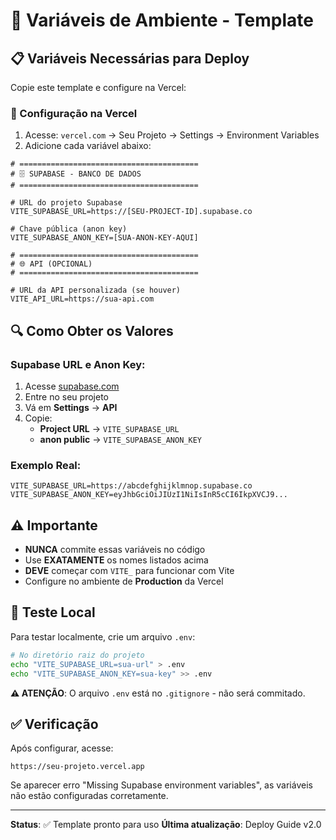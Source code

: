 # 🔐 Variáveis de Ambiente - Template

## 📋 Variáveis Necessárias para Deploy

Copie este template e configure na Vercel:

### 🚀 Configuração na Vercel

1. Acesse: `vercel.com` → Seu Projeto → Settings → Environment Variables
2. Adicione cada variável abaixo:

```env
# ========================================
# 🗄️ SUPABASE - BANCO DE DADOS
# ========================================

# URL do projeto Supabase
VITE_SUPABASE_URL=https://[SEU-PROJECT-ID].supabase.co

# Chave pública (anon key)
VITE_SUPABASE_ANON_KEY=[SUA-ANON-KEY-AQUI]

# ========================================
# 🌐 API (OPCIONAL)
# ========================================

# URL da API personalizada (se houver)
VITE_API_URL=https://sua-api.com
```

## 🔍 Como Obter os Valores

### Supabase URL e Anon Key:

1. Acesse [supabase.com](https://supabase.com)
2. Entre no seu projeto
3. Vá em **Settings** → **API**
4. Copie:
   - **Project URL** → `VITE_SUPABASE_URL`
   - **anon public** → `VITE_SUPABASE_ANON_KEY`

### Exemplo Real:
```env
VITE_SUPABASE_URL=https://abcdefghijklmnop.supabase.co
VITE_SUPABASE_ANON_KEY=eyJhbGciOiJIUzI1NiIsInR5cCI6IkpXVCJ9...
```

## ⚠️ Importante

- **NUNCA** commite essas variáveis no código
- Use **EXATAMENTE** os nomes listados acima
- **DEVE** começar com `VITE_` para funcionar com Vite
- Configure no ambiente de **Production** da Vercel

## 🧪 Teste Local

Para testar localmente, crie um arquivo `.env`:

```bash
# No diretório raiz do projeto
echo "VITE_SUPABASE_URL=sua-url" > .env
echo "VITE_SUPABASE_ANON_KEY=sua-key" >> .env
```

**⚠️ ATENÇÃO**: O arquivo `.env` está no `.gitignore` - não será commitado.

## ✅ Verificação

Após configurar, acesse:
```
https://seu-projeto.vercel.app
```

Se aparecer erro "Missing Supabase environment variables", as variáveis não estão configuradas corretamente.

---

**Status**: ✅ Template pronto para uso
**Última atualização**: Deploy Guide v2.0
